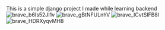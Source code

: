 This is a simple django project I made while learning backend
![brave_b6Is52JI1v](https://user-images.githubusercontent.com/94290915/226182485-4e5f9765-40c3-4727-b58f-e0adb21457e3.png)
![brave_gBtNFULnhV](https://user-images.githubusercontent.com/94290915/226182496-14aff1d1-deaf-46c9-ad04-a2ba271a667e.png)
![brave_ICvtSlFB8l](https://user-images.githubusercontent.com/94290915/226182501-ce104e3d-1a71-4cbb-aaf0-85e0dd6bbb92.png)
![brave_HDRXyqvMH8](https://user-images.githubusercontent.com/94290915/226182503-a80e05cb-3b9a-4532-a5d2-13b5f3a928ad.png)
